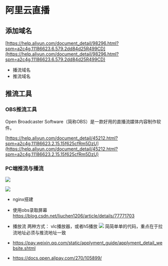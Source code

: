 
# 阿里云直播

## 添加域名

[https://help.aliyun.com/document_detail/98296.html?spm=a2c4g.11186623.6.579.2dd84d25R499CD](https://help.aliyun.com/document_detail/98296.html?spm=a2c4g.11186623.6.579.2dd84d25R499CD)

- 播流域名 
- 推流域名


## 推流工具

### OBS推流工具
Open Broadcaster Software（简称OBS）是一款好用的直播流媒体内容制作软件。

[https://help.aliyun.com/document_detail/45212.html?spm=a2c4g.11186623.2.15.15f625cfRm5DzU](https://help.aliyun.com/document_detail/45212.html?spm=a2c4g.11186623.2.15.15f625cfRm5DzU)
### PC端推流与播流


![](https://tva1.sinaimg.cn/large/0082zybply1gc8gw8abs1j30nc0d241d.jpg)


![](https://tva1.sinaimg.cn/large/0082zybply1gc8gxdlqljj30nc0ftdmf.jpg)



- nginx搭建
- 使用obs录取屏幕
https://blog.csdn.net/liuchen1206/article/details/77771703
- 播放流
 两种方式： vlc播放器，或者h5播放
![](https://tva1.sinaimg.cn/large/0082zybply1gc8selxklbj30iu079mxr.jpg)
简简单单的代码，重点在于拉流地址必须与推流地址一致


- https://pay.weixin.qq.com/static/applyment_guide/applyment_detail_website.shtml

- https://docs.open.alipay.com/270/105899/